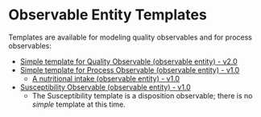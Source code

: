 # Observable Entity Templates

Templates are available for modeling quality observables and for process observables:

  * [Simple template for Quality Observable (observable entity) - v2.0](https://prod-confluence.ihtsdotools.org/display/SCTEMPLATES/Simple+template+for+Quality+Observable+%28observable+entity%29+-+v2.0)
  * [Simple template for Process Observable (observable entity) - v1.0](https://prod-confluence.ihtsdotools.org/display/SCTEMPLATES/Simple+template+for+Process+Observable+%28observable+entity%29+-+v1.0)
    * [A nutritional intake (observable entity) - v1.0](https://prod-confluence.ihtsdotools.org/display/SCTEMPLATES/A+nutritional+intake+%28observable+entity%29+-+v1.0)
  * [Susceptibility Observable (observable entity) - v1.0](https://prod-confluence.ihtsdotools.org/display/SCTEMPLATES/Susceptibility+Observable+%28observable+entity%29+-+v1.0)
    * The Susceptibility template is a disposition observable; there is no _simple_ template at this time. 

  

